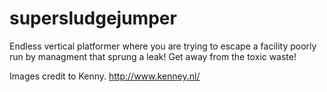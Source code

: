 supersludgejumper
=================

Endless vertical platformer where you are trying to escape a facility poorly run by managment 
that sprung a leak!  Get away from the toxic waste!

Images credit to Kenny.
http://www.kenney.nl/
